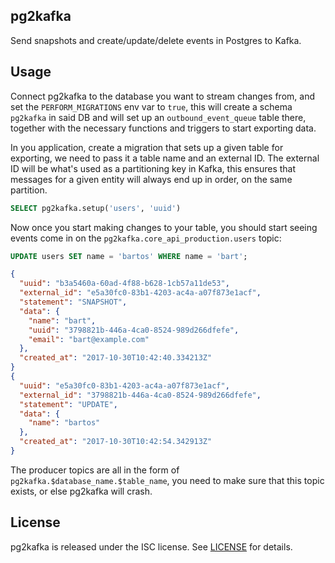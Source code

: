 pg2kafka
--------

Send snapshots and create/update/delete events in Postgres to Kafka.


## Usage

Connect pg2kafka to the database you want to stream changes from, and set the
`PERFORM_MIGRATIONS` env var to `true`, this will create a schema `pg2kafka` in
said DB and will set up an `outbound_event_queue` table there, together with the
necessary functions and triggers to start exporting data.

In you application, create a migration that sets up a given table for exporting,
we need to pass it a table name and an external ID. The external ID will be
what's used as a partitioning key in Kafka, this ensures that messages for a
given entity will always end up in order, on the same partition.

```sql
SELECT pg2kafka.setup('users', 'uuid')
```

Now once you start making changes to your table, you should start seeing events
come in on the `pg2kafka.core_api_production.users` topic:

```sql
UPDATE users SET name = 'bartos' WHERE name = 'bart';
```

```json
{
  "uuid": "b3a5460a-60ad-4f88-b628-1cb57a11de53",
  "external_id": "e5a30fc0-83b1-4203-ac4a-a07f873e1acf",
  "statement": "SNAPSHOT",
  "data": {
    "name": "bart",
    "uuid": "3798821b-446a-4ca0-8524-989d266dfefe",
    "email": "bart@example.com"
  },
  "created_at": "2017-10-30T10:42:40.334213Z"
}
{
  "uuid": "e5a30fc0-83b1-4203-ac4a-a07f873e1acf",
  "external_id": "3798821b-446a-4ca0-8524-989d266dfefe",
  "statement": "UPDATE",
  "data": {
    "name": "bartos"
  },
  "created_at": "2017-10-30T10:42:54.342913Z"
}
```

The producer topics are all in the form of
`pg2kafka.$database_name.$table_name`, you need to make sure that this topic
exists, or else pg2kafka will crash.

## License
pg2kafka is released under the ISC license. See [LICENSE](https://github.com/blendle/pg2kafka/blob/master/LICENSE) for details.
